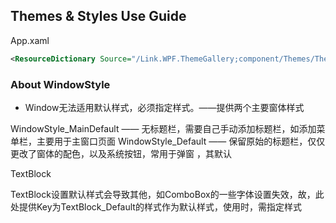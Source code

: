 ## Themes & Styles Use Guide

App.xaml

``` xml
<ResourceDictionary Source="/Link.WPF.ThemeGallery;component/Themes/Theme.Dark.xaml" />
```


### About WindowStyle

* Window无法适用默认样式，必须指定样式。——提供两个主要窗体样式

WindowStyle_MainDefault —— 无标题栏，需要自己手动添加标题栏，如添加菜单栏，主要用于主窗口页面
WindowStyle_Default —— 保留原始的标题栏，仅仅更改了窗体的配色，以及系统按钮，常用于弹窗 ，其默认        <Setter Property="ResizeMode" Value="NoResize"/>


TextBlock 

TextBlock设置默认样式会导致其他，如ComboBox的一些字体设置失效，故，此处提供Key为TextBlock_Default的样式作为默认样式，使用时，需指定样式